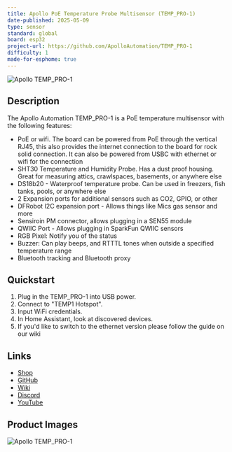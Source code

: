 ```yaml
---
title: Apollo PoE Temperature Probe Multisensor (TEMP_PRO-1)
date-published: 2025-05-09
type: sensor
standard: global
board: esp32
project-url: https://github.com/ApolloAutomation/TEMP_PRO-1
difficulty: 1
made-for-esphome: true
---
```


![Apollo TEMP_PRO-1](Apollo-TEMP_PRO-1.JPG "Apollo TEMP-1")

## Description

The Apollo Automation TEMP_PRO-1 is a PoE temperature multisensor with the following features:

- PoE or wifi. The board can be powered from PoE through the vertical RJ45, this also provides the internet connection
  to the board for rock solid connection. It can also be powered from USBC with ethernet or wifi for the connection
- SHT30 Temperature and Humidity Probe. Has a dust proof housing. Great for measuring attics, crawlspaces, basements, or
  anywhere else
- DS18b20 - Waterproof temperature probe. Can be used in freezers, fish tanks, pools, or anywhere else
- 2 Expansion ports for additional sensors such as CO2, GPIO, or other
- DFRobot I2C expansion port - Allows things like Mics gas sensor and more
- Sensiroin PM connector, allows plugging in a SEN55 module
- QWIIC Port - Allows plugging in SparkFun QWIIC sensors
- RGB Pixel: Notify you of the status
- Buzzer: Can play beeps, and RTTTL tones when outside a specified temperature range
- Bluetooth tracking and Bluetooth proxy

## Quickstart

1. Plug in the TEMP_PRO-1 into USB power.
2. Connect to "TEMP1 Hotspot".
3. Input WiFi credentials.
4. In Home Assistant, look at discovered devices.
5. If you'd like to switch to the ethernet version please follow the guide on our wiki

## Links

- [Shop](https://apolloautomation.com/products/temp-pro-1?utm_source=esphome&utm_medium=social)
- [GitHub](https://github.com/ApolloAutomation/TEMP_PRO-1)
- [Wiki](https://wiki.apolloautomation.com/)
- [Discord](https://dsc.gg/ApolloAutomation)
- [YouTube](https://www.youtube.com/@ApolloAutomation)

## Product Images

![Apollo TEMP_PRO-1](Apollo-TEMP_PRO-1.JPG "Apollo TEMP-1")
